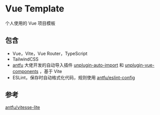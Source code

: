 # Vue Template

个人使用的 Vue 项目模板

## 包含

- Vue，Vite，Vue Router，TypeScript
- TailwindCSS
- [antfu](https://github.com/antfu) 大佬开发的自动导入插件 [unplugin-auto-import](https://github.com/antfu/unplugin-auto-import) 和 [unplugin-vue-components](https://github.com/antfu/unplugin-vue-components) ，基于 Vite
- ESLint，保存时自动格式化代码，规则使用 [antfu/eslint-config](https://github.com/antfu/eslint-config)

## 参考

[antfu/vitesse-lite](https://github.com/antfu/vitesse-lite)

